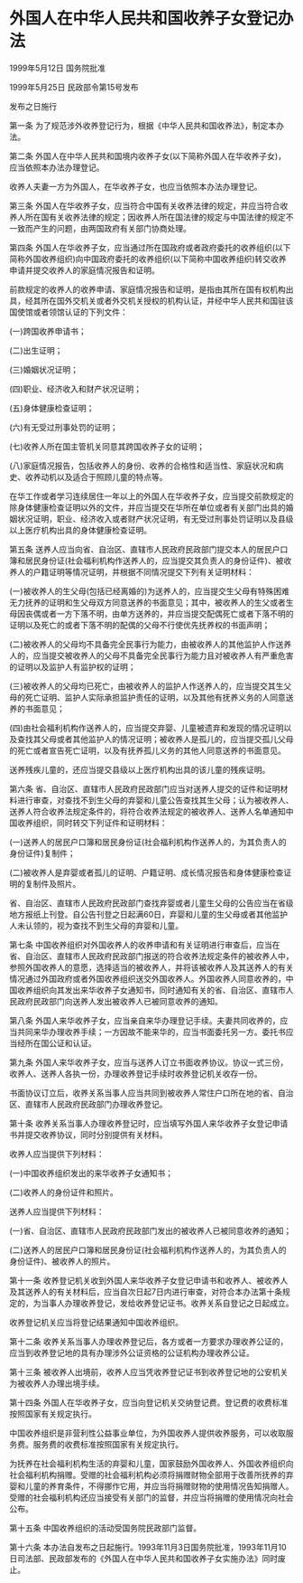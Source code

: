 # 外国人在中华人民共和国收养子女登记办法

1999年5月12日 国务院批准

1999年5月25日 民政部令第15号发布

发布之日施行

<!-- INFO END -->

第一条 为了规范涉外收养登记行为，根据《中华人民共和国收养法》，制定本办法。

第二条 外国人在中华人民共和国境内收养子女(以下简称外国人在华收养子女)，应当依照本办法办理登记。

收养人夫妻一方为外国人，在华收养子女，也应当依照本办法办理登记。

第三条 外国人在华收养子女，应当符合中国有关收养法律的规定，并应当符合收养人所在国有关收养法律的规定；因收养人所在国法律的规定与中国法律的规定不一致而产生的问题，由两国政府有关部门协商处理。

第四条 外国人在华收养子女，应当通过所在国政府或者政府委托的收养组织(以下简称外国收养组织)向中国政府委托的收养组织(以下简称中国收养组织)转交收养申请并提交收养人的家庭情况报告和证明。

前款规定的收养人的收养申请、家庭情况报告和证明，是指由其所在国有权机构出具，经其所在国外交机关或者外交机关授权的机构认证，并经中华人民共和国驻该国使馆或者领馆认证的下列文件：

(一)跨国收养申请书；

(二)出生证明；

(三)婚姻状况证明；

(四)职业、经济收入和财产状况证明；

(五)身体健康检查证明；

(六)有无受过刑事处罚的证明；

(七)收养人所在国主管机关同意其跨国收养子女的证明；

(八)家庭情况报告，包括收养人的身份、收养的合格性和适当性、家庭状况和病史、收养动机以及适合于照顾儿童的特点等。

在华工作或者学习连续居住一年以上的外国人在华收养子女，应当提交前款规定的除身体健康检查证明以外的文件，并应当提交在华所在单位或者有关部门出具的婚姻状况证明，职业、经济收入或者财产状况证明，有无受过刑事处罚证明以及县级以上医疗机构出具的身体健康检查证明。

第五条 送养人应当向省、自治区、直辖市人民政府民政部门提交本人的居民户口簿和居民身份证(社会福利机构作送养人的，应当提交其负责人的身份证件)、被收养人的户籍证明等情况证明，并根据不同情况提交下列有关证明材料：

(一)被收养人的生父母(包括已经离婚的)为送养人的，应当提交生父母有特殊困难无力抚养的证明和生父母双方同意送养的书面意见；其中，被收养人的生父或者生母因丧偶或者一方下落不明，由单方送养的，并应当提交配偶死亡或者下落不明的证明以及死亡的或者下落不明的配偶的父母不行使优先抚养权的书面声明；

(二)被收养人的父母均不具备完全民事行为能力，由被收养人的其他监护人作送养人的，应当提交被收养人的父母不具备完全民事行为能力且对被收养人有严重危害的证明以及监护人有监护权的证明；

(三)被收养人的父母均已死亡，由被收养人的监护人作送养人的，应当提交其生父母的死亡证明、监护人实际承担监护责任的证明，以及其他有抚养义务的人同意送养的书面意见；

(四)由社会福利机构作送养人的，应当提交弃婴、儿童被遗弃和发现的情况证明以及查找其父母或者其他监护人的情况证明；被收养人是孤儿的，应当提交孤儿父母的死亡或者宣告死亡证明，以及有抚养孤儿义务的其他人同意送养的书面意见。

送养残疾儿童的，还应当提交县级以上医疗机构出具的该儿童的残疾证明。

第六条 省、自治区、直辖市人民政府民政部门应当对送养人提交的证件和证明材料进行审查，对查找不到生父母的弃婴和儿童公告查找其生父母；认为被收养人、送养人符合收养法规定条件的，将符合收养法规定的被收养人、送养人名单通知中国收养组织，同时转交下列证件和证明材料：

(一)送养人的居民户口簿和居民身份证(社会福利机构作送养人的，为其负责人的身份证件)复制件；

(二)被收养人是弃婴或者孤儿的证明、户籍证明、成长情况报告和身体健康检查证明的复制件及照片。

省、自治区、直辖市人民政府民政部门查找弃婴或者儿童生父母的公告应当在省级地方报纸上刊登。自公告刊登之日起满60日，弃婴和儿童的生父母或者其他监护人未认领的，视为查找不到生父母的弃婴和儿童。

第七条 中国收养组织对外国收养人的收养申请和有关证明进行审查后，应当在省、自治区、直辖市人民政府民政部门报送的符合收养法规定条件的被收养人中，参照外国收养人的意愿，选择适当的被收养人，并将该被收养人及其送养人的有关情况通过外国政府或者外国收养组织送交外国收养人。外国收养人同意收养的，中国收养组织向其发出来华收养子女通知书，同时通知有关的省、自治区、直辖市人民政府民政部门向送养人发出被收养人已被同意收养的通知。

第八条 外国人来华收养子女，应当亲自来华办理登记手续。夫妻共同收养的，应当共同来华办理收养手续；一方因故不能来华的，应当书面委托另一方。委托书应当经所在国公证和认证。

第九条 外国人来华收养子女，应当与送养人订立书面收养协议。协议一式三份，收养人、送养人各执一份，办理收养登记手续时收养登记机关收存一份。

书面协议订立后，收养关系当事人应当共同到被收养人常住户口所在地的省、自治区、直辖市人民政府民政部门办理收养登记。

第十条 收养关系当事人办理收养登记时，应当填写外国人来华收养子女登记申请书并提交收养协议，同时分别提供有关材料。

收养人应当提供下列材料：

(一)中国收养组织发出的来华收养子女通知书；

(二)收养人的身份证件和照片。

送养人应当提供下列材料：

(一)省、自治区、直辖市人民政府民政部门发出的被收养人已被同意收养的通知；

(二)送养人的居民户口簿和居民身份证(社会福利机构作送养人的，为其负责人的身份证件)、被收养人的照片。

第十一条 收养登记机关收到外国人来华收养子女登记申请书和收养人、被收养人及其送养人的有关材料后，应当自次日起7日内进行审查，对符合本办法第十条规定的，为当事人办理收养登记，发给收养登记证书。收养关系自登记之日起成立。

收养登记机关应当将登记结果通知中国收养组织。

第十二条 收养关系当事人办理收养登记后，各方或者一方要求办理收养公证的，应当到收养登记地的具有办理涉外公证资格的公证机构办理收养公证。

第十三条 被收养人出境前，收养人应当凭收养登记证书到收养登记地的公安机关为被收养人办理出境手续。

第十四条 外国人在华收养子女，应当向登记机关交纳登记费。登记费的收费标准按照国家有关规定执行。

中国收养组织是非营利性公益事业单位，为外国收养人提供收养服务，可以收取服务费。服务费的收费标准按照国家有关规定执行。

为抚养在社会福利机构生活的弃婴和儿童，国家鼓励外国收养人、外国收养组织向社会福利机构捐赠。受赠的社会福利机构必须将捐赠财物全部用于改善所抚养的弃婴和儿童的养育条件，不得挪作它用，并应当将捐赠财物的使用情况告知捐赠人。受赠的社会福利机构还应当接受有关部门的监督，并应当将捐赠的使用情况向社会公布。

第十五条 中国收养组织的活动受国务院民政部门监督。

第十六条 本办法自发布之日起施行。1993年11月3日国务院批准，1993年11月10日司法部、民政部发布的《外国人在中华人民共和国收养子女实施办法》同时废止。